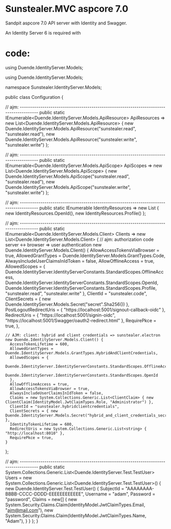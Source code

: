# Sunstealer.MVC aspcore 7.0

Sandpit aspcore 7.0 API server with Identity and Swagger.

An Identity Server 6 is required with

# code:

using Duende.IdentityServer.Models;

using Duende.IdentityServer.Models;

namespace Sunstealer.IdentityServer.Models;

public class Configuration {

  // ajm: ---------------------------------------------------------------------------------------
  public static IEnumerable<Duende.IdentityServer.Models.ApiResource> ApiResources =>
  new List<Duende.IdentityServer.Models.ApiResource> {
    new Duende.IdentityServer.Models.ApiResource("sunstealer.read", "sunstealer.read"),
    new Duende.IdentityServer.Models.ApiResource("sunstealer.write", "sunstealer.write")
  };

  // ajm: ---------------------------------------------------------------------------------------
  public static IEnumerable<Duende.IdentityServer.Models.ApiScope> ApiScopes =>
  new List<Duende.IdentityServer.Models.ApiScope> {
    new Duende.IdentityServer.Models.ApiScope("sunstealer.read", "sunstealer.read"),
    new Duende.IdentityServer.Models.ApiScope("sunstealer.write", "sunstealer.write")
  };

  // ajm: ---------------------------------------------------------------------------------------
  public static IEnumerable<IdentityResource> IdentityResources =>
    new List<IdentityResource> { new IdentityResources.OpenId(), new IdentityResources.Profile()
  };

  // ajm: ---------------------------------------------------------------------------------------
  public static IEnumerable<Duende.IdentityServer.Models.Client> Clients => new List<Duende.IdentityServer.Models.Client> {
    // ajm: authorization code server <-> browser => user authentication
    new Duende.IdentityServer.Models.Client() {
      AllowAccessTokensViaBrowser = true,
      AllowedGrantTypes = Duende.IdentityServer.Models.GrantTypes.Code,
      AlwaysIncludeUserClaimsInIdToken = false,
      AllowOfflineAccess = true,
      AllowedScopes = {
        Duende.IdentityServer.IdentityServerConstants.StandardScopes.OfflineAccess,
        Duende.IdentityServer.IdentityServerConstants.StandardScopes.OpenId,
        Duende.IdentityServer.IdentityServerConstants.StandardScopes.Profile,
        "sunstealer.read",
        "sunstealer.write"
      },
      ClientId = "sunstealer.code",
      ClientSecrets = { new Duende.IdentityServer.Models.Secret("secret".Sha256()) },
      PostLogoutRedirectUris = { "https://localhost:5001/signout-callback-oidc" },
      RedirectUris = { "https://localhost:5001/signin-oidc", "https://localhost:5001/Swagger/oauth2-redirect.html" },
      RequirePkce = true,
    },

    // AJM: client: hybrid and client credentials => sunstealer.electron
    new Duende.IdentityServer.Models.Client() {
      AccessTokenLifetime = 600,
      AllowedGrantTypes = Duende.IdentityServer.Models.GrantTypes.HybridAndClientCredentials,
      AllowedScopes = {
        Duende.IdentityServer.IdentityServerConstants.StandardScopes.OfflineAccess,
        Duende.IdentityServer.IdentityServerConstants.StandardScopes.OpenId
      },
      AllowOfflineAccess = true,
      AllowAccessTokensViaBrowser = true, 
      AlwaysIncludeUserClaimsInIdToken = false,
      Claims = new System.Collections.Generic.List<ClientClaim> { new ClientClaim(IdentityModel.JwtClaimTypes.Role, "Administrator") },
      ClientId = "sunstealer.hybridclientcredentials",
      ClientSecrets = { new Duende.IdentityServer.Models.Secret("hybrid_and_client_credentials_secret".Sha256()) },
      IdentityTokenLifetime = 600,
      RedirectUris = new System.Collections.Generic.List<string> { "http://localhost:8010" },
      RequirePkce = true,
    }
  };

  // ajm: ---------------------------------------------------------------------------------------
  public static System.Collections.Generic.List<Duende.IdentityServer.Test.TestUser> Users = new System.Collections.Generic.List<Duende.IdentityServer.Test.TestUser>() {
    new Duende.IdentityServer.Test.TestUser() {
      SubjectId = "AAAAAAAA-BBBB-CCCC-DDDD-EEEEEEEEEEEE",
      Username = "adam",
      Password = "password",
      Claims = new[] {
        new System.Security.Claims.Claim(IdentityModel.JwtClaimTypes.Email, "ajm@mail.com"),
        new System.Security.Claims.Claim(IdentityModel.JwtClaimTypes.Name, "Adam"),
      }
    }
  };
}
